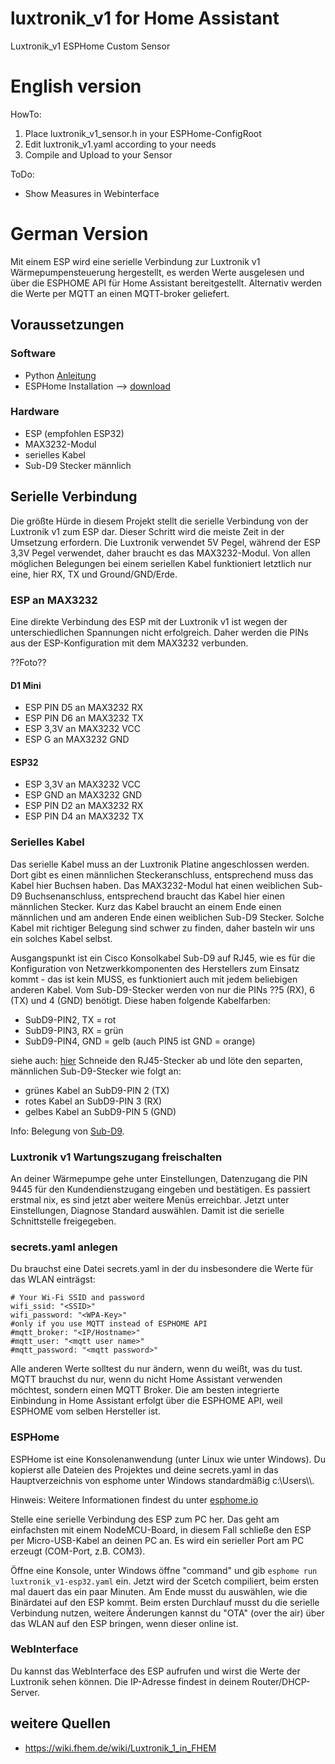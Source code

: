 # luxtronik_v1 for Home Assistant
Luxtronik_v1 ESPHome Custom Sensor

# English version
HowTo:
1. Place luxtronik_v1_sensor.h in your ESPHome-ConfigRoot
2. Edit luxtronik_v1.yaml according to your needs
3. Compile and Upload to your Sensor

ToDo:
- Show Measures in Webinterface

# German Version
Mit einem ESP wird eine serielle Verbindung zur Luxtronik v1 Wärmepumpensteuerung hergestellt, es werden Werte ausgelesen und über die ESPHOME API für Home Assistant bereitgestellt. Alternativ werden die Werte per MQTT an einen MQTT-broker geliefert.

## Voraussetzungen

### Software
- Python [Anleitung](https://esphome.io/guides/installing_esphome)
- ESPHome Installation --> [download](https://esphome.io/)

### Hardware
- ESP (empfohlen ESP32)
- MAX3232-Modul
- serielles Kabel
- Sub-D9 Stecker männlich

## Serielle Verbindung
Die größte Hürde in diesem Projekt stellt die serielle Verbindung von der Luxtronik v1 zum ESP dar. Dieser Schritt wird die meiste Zeit in der Umsetzung erfordern.
Die Luxtronik verwendet 5V Pegel, während der ESP 3,3V Pegel verwendet, daher braucht es das MAX3232-Modul. Von allen möglichen Belegungen bei einem seriellen Kabel funktioniert letztlich nur eine, hier RX, TX und Ground/GND/Erde.

### ESP an MAX3232
Eine direkte Verbindung des ESP mit der Luxtronik v1 ist wegen der unterschiedlichen Spannungen nicht erfolgreich. Daher werden die PINs aus der ESP-Konfiguration mit dem MAX3232 verbunden. 

??Foto??
#### D1 Mini
- ESP PIN D5 an MAX3232 RX
- ESP PIN D6 an MAX3232 TX
- ESP 3,3V an MAX3232 VCC
- ESP G an MAX3232 GND

#### ESP32
- ESP 3,3V an MAX3232 VCC
- ESP GND an MAX3232 GND
- ESP PIN D2 an MAX3232 RX
- ESP PIN D4 an MAX3232 TX

### Serielles Kabel
Das serielle Kabel muss an der Luxtronik Platine angeschlossen werden. Dort gibt es einen männlichen Steckeranschluss, entsprechend muss das Kabel hier Buchsen haben. Das MAX3232-Modul hat einen weiblichen Sub-D9 Buchsenanschluss, entsprechend braucht das Kabel hier einen männlichen Stecker. Kurz das Kabel braucht an einem Ende einen männlichen und am anderen Ende einen weiblichen Sub-D9 Stecker. Solche Kabel mit richtiger Belegung sind schwer zu finden, daher basteln wir uns ein solches Kabel selbst.

Ausgangspunkt ist ein Cisco Konsolkabel Sub-D9 auf RJ45, wie es für die Konfiguration von Netzwerkkomponenten des Herstellers zum Einsatz kommt - das ist kein MUSS, es funktioniert auch mit jedem beliebigen anderen Kabel.
Vom Sub-D9-Stecker werden von nur die PINs ??5 (RX), 6 (TX) und 4 (GND) benötigt. Diese haben folgende Kabelfarben:
- SubD9-PIN2, TX = rot
- SubD9-PIN3, RX = grün
- SubD9-PIN4, GND = gelb (auch PIN5 ist GND = orange)

siehe auch: [hier](https://www.cable-tester.com/rj45-rs232-console-cable-pin-out/)
Schneide den RJ45-Stecker ab und löte den separten, männlichen Sub-D9-Stecker wie folgt an:
- grünes Kabel an SubD9-PIN 2 (TX)
- rotes Kabel an SubD9-PIN 3 (RX)
- gelbes Kabel an SubD9-PIN 5 (GND)


Info: Belegung von [Sub-D9](https://www.cable-tester.com/rs232-pin-out/).
### Luxtronik v1 Wartungszugang freischalten
An deiner Wärmepumpe gehe unter Einstellungen, Datenzugang die PIN 9445 für den Kundendienstzugang eingeben und bestätigen. Es passiert erstmal nix, es sind jetzt aber weitere Menüs erreichbar. Jetzt unter Einstellungen, Diagnose Standard auswählen. Damit ist die serielle Schnittstelle freigegeben. 

### secrets.yaml anlegen
Du brauchst eine Datei secrets.yaml in der du insbesondere die Werte für das WLAN einträgst:
```
# Your Wi-Fi SSID and password
wifi_ssid: "<SSID>"
wifi_password: "<WPA-Key>"
#only if you use MQTT instead of ESPHOME API
#mqtt_broker: "<IP/Hostname>"
#mqtt_user: "<mqtt user name>"
#mqtt_password: "<mqtt password>"

```
Alle anderen Werte solltest du nur ändern, wenn du weißt, was du tust. MQTT brauchst du nur, wenn du nicht Home Assistant verwenden möchtest, sondern einen MQTT Broker. Die am besten integrierte Einbindung in Home Assistant erfolgt über die ESPHOME API, weil ESPHOME vom selben Hersteller ist.

### ESPHome
ESPHome ist eine Konsolenanwendung (unter Linux wie unter Windows).
Du kopierst alle Dateien des Projektes und deine secrets.yaml in das Hauptverzeichnis von esphome unter Windows standardmäßig c:\Users\\<deinName>\\.

Hinweis: Weitere Informationen findest du unter [esphome.io](https://esphome.io/guides/getting_started_command_line)

Stelle eine serielle Verbindung des ESP zum PC her. Das geht am einfachsten mit einem NodeMCU-Board, in diesem Fall schließe den ESP per Micro-USB-Kabel an deinen PC an. Es wird ein serieller Port am PC erzeugt (COM-Port, z.B. COM3).

Öffne eine Konsole, unter Windows öffne "command" und gib `esphome run luxtronik_v1-esp32.yaml` ein. Jetzt wird der Scetch compiliert, beim ersten mal dauert das ein paar Minuten.
Am Ende musst du auswählen, wie die Binärdatei auf den ESP kommt. Beim ersten Durchlauf musst du die serielle Verbindung nutzen, weitere Änderungen kannst du "OTA" (over the air) über das WLAN auf den ESP bringen, wenn dieser online ist.

### WebInterface
Du kannst das WebInterface des ESP aufrufen und wirst die Werte der Luxtronik sehen können. Die IP-Adresse findest in deinem Router/DHCP-Server.

## weitere Quellen
- https://wiki.fhem.de/wiki/Luxtronik_1_in_FHEM